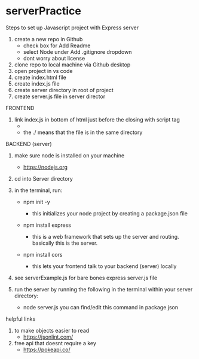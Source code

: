 # serverPractice

Steps to set up Javascript project with Express server

1) create a new repo in Github
    - check box for Add Readme
    - select Node under Add .gitignore dropdown
    - dont worry about license 
2) clone repo to local machine via Github desktop
3) open project in vs code
4) create index.html file
5) create index.js file
6) create server directory in root of project
7) create server.js file in server director


FRONTEND
1) link index.js in bottom of html just before the closing </body> with script tag
    - <script src="./index.js"></script>
    - the ./ means that the file is in the same directory

BACKEND (server)
1) make sure node is installed on your machine 
    - https://nodejs.org
2) cd into Server directory
3) in the terminal, run:
    - npm init -y 
        - this initializes your node project by creating a package.json file
    
    - npm install express
        - this is a web framework that sets up the server and routing.  basically this is the server.

    - npm install cors
        - this lets your frontend talk to your backend (server) locally

4) see serverExample.js for bare bones express server.js file

5) run the server by running the following in the terminal within your server directory:
    - node server.js
        you can find/edit this command in package.json

helpful links
1) to make objects easier to read
    - https://jsonlint.com/
2) free api that doesnt require a key
    - https://pokeapi.co/